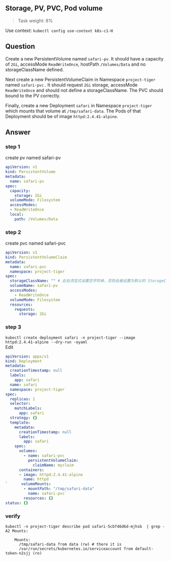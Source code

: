 ## Storage, PV, PVC, Pod volume
> Task weight: 8%

Use context: `kubectl config use-context k8s-c1-H`
## Question
Create a new PersistentVolume named `safari-pv`. It should have a capacity of `2Gi`, accessMode `ReadWriteOnce`, hostPath `/Volumes/Data` and no storageClassName defined.

Next create a new PersistentVolumeClaim in Namespace `project-tiger` named `safari-pvc` . It should request `2Gi` storage, accessMode `ReadWriteOnce` and should not define a storageClassName. The PVC should bound to the PV correctly.

Finally, create a new Deployment `safari` in Namespace `project-tiger` which mounts that volume at `/tmp/safari-data`. The Pods of that Deployment should be of image `httpd:2.4.41-alpine`.

## Answer
### step 1
create pv named safari-pv
```yaml
apiVersion: v1
kind: PersistentVolume
metadata:
  name: safari-pv
spec:
  capacity:
    storage: 2Gi
  volumeMode: Filesystem
  accessModes:
  - ReadWriteOnce
  local:
    path: /Volumes/Data
```
### step 2
create pvc named safari-pvc
```yaml
apiVersion: v1
kind: PersistentVolumeClaim
metadata:
  name: safari-pvc
  namespace: project-tiger
spec:
  storageClassName: "" # 此处须显式设置空字符串，否则会被设置为默认的 StorageClass
  volumeName: safari-pv
  accessModes:
    - ReadWriteOnce
  volumeMode: Filesystem
  resources:
    requests:
      storage: 2Gi
```

### step 3
`kubectl create deployment safari -n project-tiger --image httpd:2.4.41-alpine --dry-run -oyaml`  
Edit
```yaml
apiVersion: apps/v1
kind: Deployment
metadata:
  creationTimestamp: null
  labels:
    app: safari
  name: safari
  namespace: project-tiger
spec:
  replicas: 1
  selector:
    matchLabels:
      app: safari
  strategy: {}
  template:
    metadata:
      creationTimestamp: null
      labels:
        app: safari
    spec:
      volumes:
        - name: safari-pvc
          persistentVolumeClaim:
            claimName: myclaim
      containers:
      - image: httpd:2.4.41-alpine
        name: httpd
`      volumeMounts:
        - mountPath: "/tmp/safari-data"
          name: safari-pvc`
        resources: {}
status: {}
```
### verify
`kubectl -n project-tiger describe pod safari-5cbf46d6d-mjhsb  | grep -A2 Mounts:`
```text
    Mounts:
      /tmp/safari-data from data (rw) # there it is
      /var/run/secrets/kubernetes.io/serviceaccount from default-token-n2sjj (ro)
```